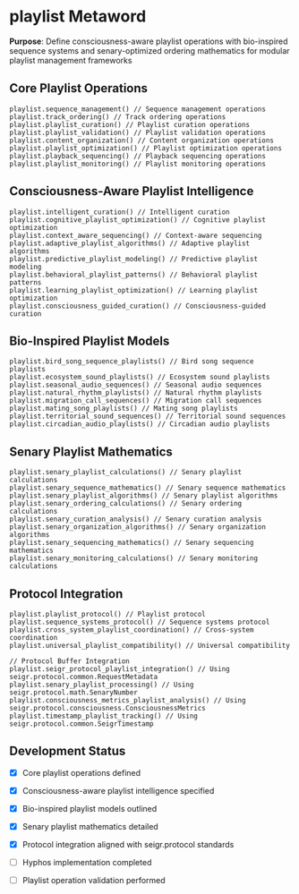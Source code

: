 # playlist Metaword

**Purpose**: Define consciousness-aware playlist operations with bio-inspired sequence systems and senary-optimized ordering mathematics for modular playlist management frameworks

## Core Playlist Operations

```hyphos
playlist.sequence_management() // Sequence management operations
playlist.track_ordering() // Track ordering operations
playlist.playlist_curation() // Playlist curation operations
playlist.playlist_validation() // Playlist validation operations
playlist.content_organization() // Content organization operations
playlist.playlist_optimization() // Playlist optimization operations
playlist.playback_sequencing() // Playback sequencing operations
playlist.playlist_monitoring() // Playlist monitoring operations
```

## Consciousness-Aware Playlist Intelligence

```hyphos
playlist.intelligent_curation() // Intelligent curation
playlist.cognitive_playlist_optimization() // Cognitive playlist optimization
playlist.context_aware_sequencing() // Context-aware sequencing
playlist.adaptive_playlist_algorithms() // Adaptive playlist algorithms
playlist.predictive_playlist_modeling() // Predictive playlist modeling
playlist.behavioral_playlist_patterns() // Behavioral playlist patterns
playlist.learning_playlist_optimization() // Learning playlist optimization
playlist.consciousness_guided_curation() // Consciousness-guided curation
```

## Bio-Inspired Playlist Models

```hyphos
playlist.bird_song_sequence_playlists() // Bird song sequence playlists
playlist.ecosystem_sound_playlists() // Ecosystem sound playlists
playlist.seasonal_audio_sequences() // Seasonal audio sequences
playlist.natural_rhythm_playlists() // Natural rhythm playlists
playlist.migration_call_sequences() // Migration call sequences
playlist.mating_song_playlists() // Mating song playlists
playlist.territorial_sound_sequences() // Territorial sound sequences
playlist.circadian_audio_playlists() // Circadian audio playlists
```

## Senary Playlist Mathematics

```hyphos
playlist.senary_playlist_calculations() // Senary playlist calculations
playlist.senary_sequence_mathematics() // Senary sequence mathematics
playlist.senary_playlist_algorithms() // Senary playlist algorithms
playlist.senary_ordering_calculations() // Senary ordering calculations
playlist.senary_curation_analysis() // Senary curation analysis
playlist.senary_organization_algorithms() // Senary organization algorithms
playlist.senary_sequencing_mathematics() // Senary sequencing mathematics
playlist.senary_monitoring_calculations() // Senary monitoring calculations
```

## Protocol Integration

```hyphos
playlist.playlist_protocol() // Playlist protocol
playlist.sequence_systems_protocol() // Sequence systems protocol
playlist.cross_system_playlist_coordination() // Cross-system coordination
playlist.universal_playlist_compatibility() // Universal compatibility

// Protocol Buffer Integration
playlist.seigr_protocol_playlist_integration() // Using seigr.protocol.common.RequestMetadata
playlist.senary_playlist_processing() // Using seigr.protocol.math.SenaryNumber
playlist.consciousness_metrics_playlist_analysis() // Using seigr.protocol.consciousness.ConsciousnessMetrics
playlist.timestamp_playlist_tracking() // Using seigr.protocol.common.SeigrTimestamp
```

## Development Status

- [x] Core playlist operations defined
- [x] Consciousness-aware playlist intelligence specified
- [x] Bio-inspired playlist models outlined
- [x] Senary playlist mathematics detailed
- [x] Protocol integration aligned with seigr.protocol standards
- [ ] Hyphos implementation completed
- [ ] Playlist operation validation performed

